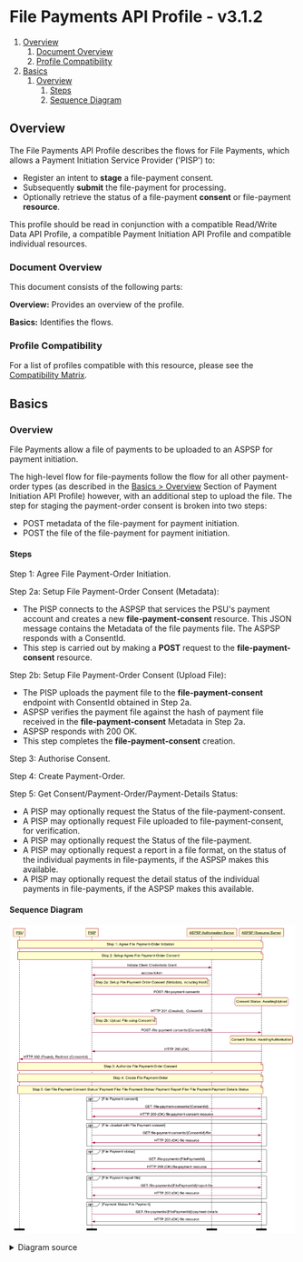 # File Payments API Profile - v3.1.2

1. [Overview](#overview)
   1. [Document Overview](#document-overview)
   2. [Profile Compatibility](#profile-compatibility)
2. [Basics](#basics)
   1. [Overview](#overview-1)
      1. [Steps](#steps)
      2. [Sequence Diagram](#sequence-diagram)

## Overview

The File Payments API Profile describes the flows for File Payments, which allows a Payment Initiation Service Provider ('PISP') to:

- Register an intent to **stage** a file-payment consent.
- Subsequently **submit** the file-payment for processing.
- Optionally retrieve the status of a file-payment **consent** or file-payment **resource**.

This profile should be read in conjunction with a compatible Read/Write Data API Profile, a compatible Payment Initiation API Profile and compatible individual resources.

### Document Overview

This document consists of the following parts:

 **Overview:** Provides an overview of the profile.
 
 **Basics:** Identifies the flows.

### Profile Compatibility

For a list of profiles compatible with this resource, please see the [Compatibility Matrix]().

## Basics

### Overview

File Payments allow a file of payments to be uploaded to an ASPSP for payment initiation.

The high-level flow for file-payments follow the flow for all other payment-order types (as described in the [Basics > Overview](payment-initiation-api-profile.md#overview-1) Section of Payment Initiation API Profile) however, with an additional step to upload the file. The step for staging the payment-order consent is broken into two steps:

* POST metadata of the file-payment for payment initiation.
* POST the file of the file-payment for payment initiation.

#### Steps

Step 1: Agree File Payment-Order Initiation.

Step 2a: Setup File Payment-Order Consent (Metadata):

* The PISP connects to the ASPSP that services the PSU's payment account and creates a new **file-payment-consent** resource. This JSON message contains the Metadata of the file payments file. The ASPSP responds with a ConsentId.
* This step is carried out by making a **POST** request to the **file-payment-consent** resource.

Step 2b: Setup File Payment-Order Consent (Upload File):

* The PISP uploads the payment file to the **file-payment-consent** endpoint with ConsentId obtained in Step 2a.
* ASPSP verifies the payment file against the hash of payment file received in the **file-payment-consent** Metadata in Step 2a.
* ASPSP responds with 200 OK.
* This step completes the **file-payment-consent** creation.

Step 3: Authorise Consent.

Step 4: Create Payment-Order.

Step 5: Get Consent/Payment-Order/Payment-Details Status:

* A PISP may optionally request the Status of the file-payment-consent.
* A PISP may optionally request File uploaded to file-payment-consent, for verification.
* A PISP may optionally request the Status of the file-payment.
* A PISP may optionally request a report in a file format, on the status of the individual payments in file-payments, if the ASPSP makes this available.
* A PISP may optionally request the detail status of the individual payments in file-payments, if the ASPSP makes this available.

#### Sequence Diagram

![File Payment Initiation - High Level Flow](images/FilePaymentStatusv4-draft7.png)

<details>
   <Summary>Diagram source</Summary>
   
```
participant PSU
participant PISP
participant ASPSP Authorisation Server
participant ASPSP Resource Server

note over PSU, ASPSP Resource Server
Step 1: Agree File Payment-Order Initiation
end note

note over PSU, ASPSP Resource Server
Step 2: Setup Agree File Payment-Order Consent
end note
PISP -> ASPSP Authorisation Server: Initiate Client Credentials Grant
ASPSP Authorisation Server -> PISP: access-token
note right of PISP
   Step 2a: Setup File Payment-Order Consent (Metadata, including Hash)
end note
PISP -> ASPSP Resource Server: POST /file-payment-consents
state over ASPSP Resource Server: Consent Status: AwaitingUpload
ASPSP Resource Server -> PISP: HTTP 201 (Created),  ConsentId
note right of PISP
   Step 2b: Upload File using Consent Id
end note
PISP -> ASPSP Resource Server: POST /file-payment-consents/{ConsentId}/file
state over ASPSP Resource Server: Consent Status: AwaitingAuthorisation
ASPSP Resource Server -> PISP: HTTP 200 (OK)
PISP -> PSU: HTTP 302 (Found), Redirect (ConsentId)

note over PSU, ASPSP Resource Server
Step 3: Authorize File Payment-Order Consent
end note
note over PSU, ASPSP Resource Server
Step 4: Create File Payment-Order
end note

note over PSU, ASPSP Resource Server
Step 5: Get File Payment Consent Status/ Payment File/ File Payment Status/ Payment Report File/ File Payment-Payment Details Status
end note

opt File Payment consent
PISP -> ASPSP Resource Server: GET /file-payment-consents/{ConsentId}
ASPSP Resource Server -> PISP: HTTP 200 (OK) file-payment-consent resource
end opt

opt File uloaded with File Payment consent
PISP -> ASPSP Resource Server: GET file-payment-consents/{ConsentId}/file
ASPSP Resource Server -> PISP: HTTP 200 (OK) file resource
end opt

opt File Payment status
PISP -> ASPSP Resource Server: GET /file-payments/{FilePaymentId}
ASPSP Resource Server -> PISP: HTTP 200 (OK) file-payment resource
end opt

opt File Payment report file
PISP -> ASPSP Resource Server: GET /file-payments/{FilePaymentId}/report-file
ASPSP Resource Server -> PISP: HTTP 200 (OK) file resource
end opt

opt Payment Status File Payment
PISP -> ASPSP Resource Server: GET /file-payments/{FilePaymentId}/payment-details
ASPSP Resource Server -> PISP: HTTP 200 (OK) file resource
end opt

option footer=bar
``` 
</details>